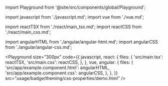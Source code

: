 import Playground from '@site/src/components/global/Playground';

import javascript from './javascript.md';
import vue from './vue.md';

import reactTSX from './react/main_tsx.md';
import reactCSS from './react/main_css.md';

import angularHTML from './angular/angular-html.md';
import angularCSS from './angular/angular-css.md';

<Playground
  size="300px"
  code={{
    javascript,
    react: {
      files: {
        'src/main.tsx': reactTSX,
        'src/main.css': reactCSS,
      },
    },
    vue,
    angular: {
      files: {
        'src/app/example.component.html': angularHTML,
        'src/app/example.component.css': angularCSS,
      },
    },
  }}
  src="usage/badge/theming/css-properties/demo.html"
/>
